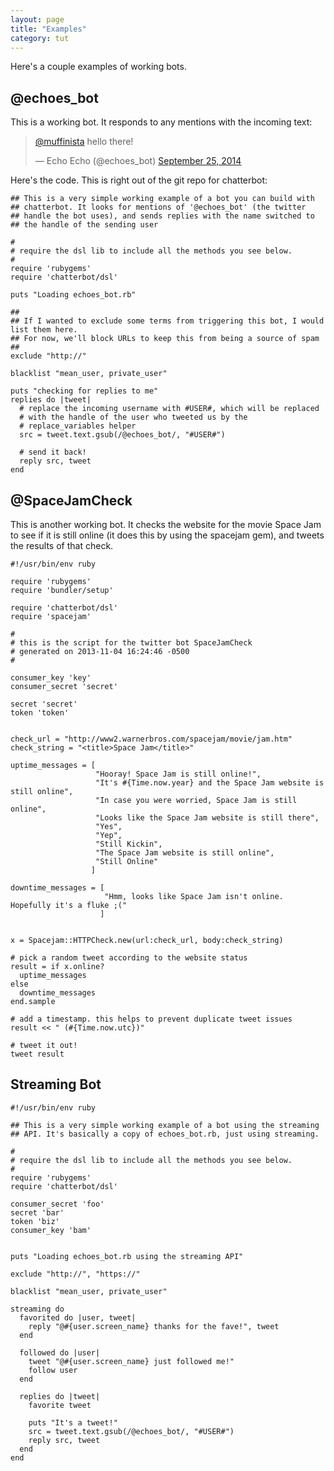 ```yaml
---
layout: page
title: "Examples"
category: tut
---
```


Here's a couple examples of working bots.

@echoes_bot
-----------

This is a working bot. It responds to any mentions with the incoming
text:

<blockquote class="twitter-tweet" lang="en"><p><a href="https://twitter.com/muffinista">@muffinista</a> hello there!</p>&mdash; Echo Echo (@echoes_bot) <a href="https://twitter.com/echoes_bot/status/515166110950256640">September 25, 2014</a></blockquote>
<script async src="//platform.twitter.com/widgets.js" charset="utf-8"></script>

Here's the code. This is right out of the git repo for chatterbot:

```
## This is a very simple working example of a bot you can build with
## chatterbot. It looks for mentions of '@echoes_bot' (the twitter
## handle the bot uses), and sends replies with the name switched to
## the handle of the sending user

#
# require the dsl lib to include all the methods you see below.
#
require 'rubygems'
require 'chatterbot/dsl'

puts "Loading echoes_bot.rb"

##
## If I wanted to exclude some terms from triggering this bot, I would list them here.
## For now, we'll block URLs to keep this from being a source of spam
##
exclude "http://"

blacklist "mean_user, private_user"

puts "checking for replies to me"
replies do |tweet|
  # replace the incoming username with #USER#, which will be replaced
  # with the handle of the user who tweeted us by the
  # replace_variables helper
  src = tweet.text.gsub(/@echoes_bot/, "#USER#")  

  # send it back!
  reply src, tweet
end
```


@SpaceJamCheck
--------------

This is another working bot. It checks the website for the movie Space
Jam to see if it is still online (it does this by using the spacejam
gem), and tweets the results of that check.


```
#!/usr/bin/env ruby

require 'rubygems'
require 'bundler/setup'

require 'chatterbot/dsl'
require 'spacejam'

#
# this is the script for the twitter bot SpaceJamCheck
# generated on 2013-11-04 16:24:46 -0500
#

consumer_key 'key'
consumer_secret 'secret'

secret 'secret'
token 'token'


check_url = "http://www2.warnerbros.com/spacejam/movie/jam.htm"
check_string = "<title>Space Jam</title>"

uptime_messages = [
                   "Hooray! Space Jam is still online!",
                   "It's #{Time.now.year} and the Space Jam website is still online",
                   "In case you were worried, Space Jam is still online",
                   "Looks like the Space Jam website is still there",
                   "Yes",
                   "Yep",
                   "Still Kickin",
                   "The Space Jam website is still online",
                   "Still Online"
                  ]

downtime_messages = [
                     "Hmm, looks like Space Jam isn't online. Hopefully it's a fluke ;("
                    ]


x = Spacejam::HTTPCheck.new(url:check_url, body:check_string)

# pick a random tweet according to the website status
result = if x.online?
  uptime_messages
else
  downtime_messages
end.sample

# add a timestamp. this helps to prevent duplicate tweet issues
result << " (#{Time.now.utc})"

# tweet it out!
tweet result
```


Streaming Bot
--------------


```
#!/usr/bin/env ruby

## This is a very simple working example of a bot using the streaming
## API. It's basically a copy of echoes_bot.rb, just using streaming.

#
# require the dsl lib to include all the methods you see below.
#
require 'rubygems'
require 'chatterbot/dsl'

consumer_secret 'foo'
secret 'bar'
token 'biz'
consumer_key 'bam'


puts "Loading echoes_bot.rb using the streaming API"

exclude "http://", "https://"

blacklist "mean_user, private_user"

streaming do
  favorited do |user, tweet|
    reply "@#{user.screen_name} thanks for the fave!", tweet
  end

  followed do |user|
    tweet "@#{user.screen_name} just followed me!"
    follow user
  end

  replies do |tweet|
    favorite tweet

    puts "It's a tweet!"
    src = tweet.text.gsub(/@echoes_bot/, "#USER#")  
    reply src, tweet
  end
end

```
